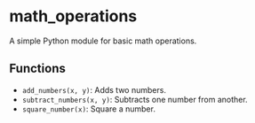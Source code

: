 # math_operations

A simple Python module for basic math operations.

## Functions

- `add_numbers(x, y)`: Adds two numbers.
- `subtract_numbers(x, y)`: Subtracts one number from another.
- `square_number(x)`: Square a number.
